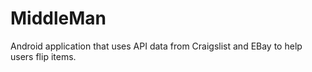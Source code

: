 MiddleMan
=========

Android application that uses API data from Craigslist and EBay to help users flip items.
